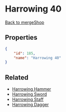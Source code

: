 # Harrowing 40

<no description available>

[Back to mergeShop](../merge-shops.md)

## Properties

```json
{
    "id": 185,
    "name": "Harrowing 40"
}
```

## Related

- [Harrowing Hammer](../items/10821-harrowing-hammer.md)
- [Harrowing Sword](../items/10833-harrowing-sword.md)
- [Harrowing Staff](../items/10845-harrowing-staff.md)
- [Harrowing Dagger](../items/10857-harrowing-dagger.md)

